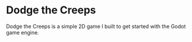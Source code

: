 # Dodge the Creeps

Dodge the Creeps is a simple 2D game I built to get started with the Godot game engine.